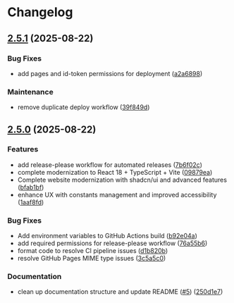 # Changelog

## [2.5.1](https://github.com/vish288/vish288.github.io/compare/vish288-personal-website-v2.5.0...vish288-personal-website-v2.5.1) (2025-08-22)


### Bug Fixes

* add pages and id-token permissions for deployment ([a2a6898](https://github.com/vish288/vish288.github.io/commit/a2a6898fb802dce3a6382177996a1c670ec5b7fc))


### Maintenance

* remove duplicate deploy workflow ([39f849d](https://github.com/vish288/vish288.github.io/commit/39f849d216e794fd4eb483b3926a7c0f09fdc583))

## [2.5.0](https://github.com/vish288/vish288.github.io/compare/vish288-personal-website-v2.4.0...vish288-personal-website-v2.5.0) (2025-08-22)


### Features

* add release-please workflow for automated releases ([7b6f02c](https://github.com/vish288/vish288.github.io/commit/7b6f02c708f0bcdfead5351d8a30a562485ce6a0))
* complete modernization to React 18 + TypeScript + Vite ([09879ea](https://github.com/vish288/vish288.github.io/commit/09879ea83a728cf684ae2ae3da66c007d49ba48d))
* Complete website modernization with shadcn/ui and advanced features ([bfab1bf](https://github.com/vish288/vish288.github.io/commit/bfab1bfa4ce47f04aa1db624a546fdfcb6442f6c))
* enhance UX with constants management and improved accessibility ([1aaf8fd](https://github.com/vish288/vish288.github.io/commit/1aaf8fdd753c42aa628abeac56fdb75e47600e36))


### Bug Fixes

* Add environment variables to GitHub Actions build ([b92e04a](https://github.com/vish288/vish288.github.io/commit/b92e04adb992469f080db6f156f5641bc2d3821e))
* add required permissions for release-please workflow ([76a55b6](https://github.com/vish288/vish288.github.io/commit/76a55b69af1f83b067fbdb769057e9359b83a001))
* format code to resolve CI pipeline issues ([d1b820b](https://github.com/vish288/vish288.github.io/commit/d1b820b37c78d5d98a698c77afbe3152dc7a6936))
* resolve GitHub Pages MIME type issues ([3c5a5c0](https://github.com/vish288/vish288.github.io/commit/3c5a5c0f111b52fbb5d7d48ab98c4d9f2dca47f4))


### Documentation

* clean up documentation structure and update README ([#5](https://github.com/vish288/vish288.github.io/issues/5)) ([250d1e7](https://github.com/vish288/vish288.github.io/commit/250d1e7b53a507cc0cadd353c175277d931362ec))
